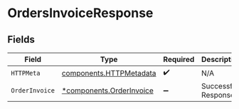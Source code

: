 # OrdersInvoiceResponse


## Fields

| Field                                                               | Type                                                                | Required                                                            | Description                                                         |
| ------------------------------------------------------------------- | ------------------------------------------------------------------- | ------------------------------------------------------------------- | ------------------------------------------------------------------- |
| `HTTPMeta`                                                          | [components.HTTPMetadata](../../models/components/httpmetadata.md)  | :heavy_check_mark:                                                  | N/A                                                                 |
| `OrderInvoice`                                                      | [*components.OrderInvoice](../../models/components/orderinvoice.md) | :heavy_minus_sign:                                                  | Successful Response                                                 |